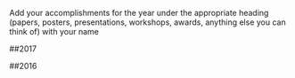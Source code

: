 Add your accomplishments for the year under the appropriate heading (papers, posters, presentations, workshops, awards, anything else you can think of) with your name

##2017

##2016